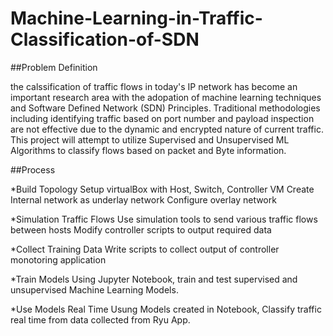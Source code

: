 # Machine-Learning-in-Traffic-Classification-of-SDN

##Problem Definition 

the calssification of traffic flows in today's IP network has become an important research area with the adopation of machine learning techniques and Software Defined Network (SDN) Principles. Traditional methodologies including identifying traffic based on port number and payload inspection are not effective due to the dynamic and encrypted nature of current traffic. This project will attempt to utilize Supervised and Unsupervised ML Algorithms to classify flows based on packet and Byte information.

##Process 

*Build Topology
	Setup virtualBox with Host, Switch, Controller VM
	Create Internal network as underlay network
	Configure overlay network

*Simulation Traffic Flows
	Use simulation tools to send various traffic flows between hosts 
	Modify controller scripts to output required data

*Collect Training Data
	Write scripts to collect output of controller monotoring application

*Train Models
	Using Jupyter Notebook, train and test supervised and unsupervised Machine Learning Models.

*Use Models Real Time
	Usung Models created in Notebook, Classify traffic real time from data collected from Ryu App.
